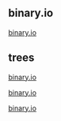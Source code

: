 ## binary.io
[binary.io](https://artem-viktorovich.github.io/binary.io/binary/index.html)

## trees
[binary.io](https://artem-viktorovich.github.io/binary.io/trees/img/1/icon1.png)

[binary.io](https://artem-viktorovich.github.io/binary.io/trees/img/2/icon2.png)

[binary.io](https://artem-viktorovich.github.io/binary.io/trees/img/3/icon3.png)
